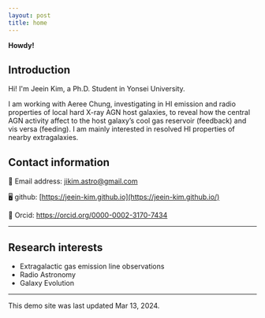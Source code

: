 ```yaml
---
layout: post
title: home
---
```


**Howdy!** 

## Introduction

Hi! I'm Jeein Kim, a Ph.D. Student in Yonsei University. 

I am working with Aeree Chung, investigating in HI emission and radio properties of local hard X-ray AGN host galaxies, to reveal how the central AGN activity affect to the host galaxy’s cool gas reservoir (feedback) and vis versa (feeding). I am mainly interested in resolved HI properties of nearby extragalaxies. 

## Contact information

📧 Email address: jikim.astro@gmail.com

🖥 github: [https://jeein-kim.github.io](https://jeein-kim.github.io/)

🔗 Orcid: https://orcid.org/0000-0002-3170-7434

---



## Research interests

* Extragalactic gas emission line observations
* Radio Astronomy
* Galaxy Evolution


---



This demo site was last updated Mar 13, 2024.





